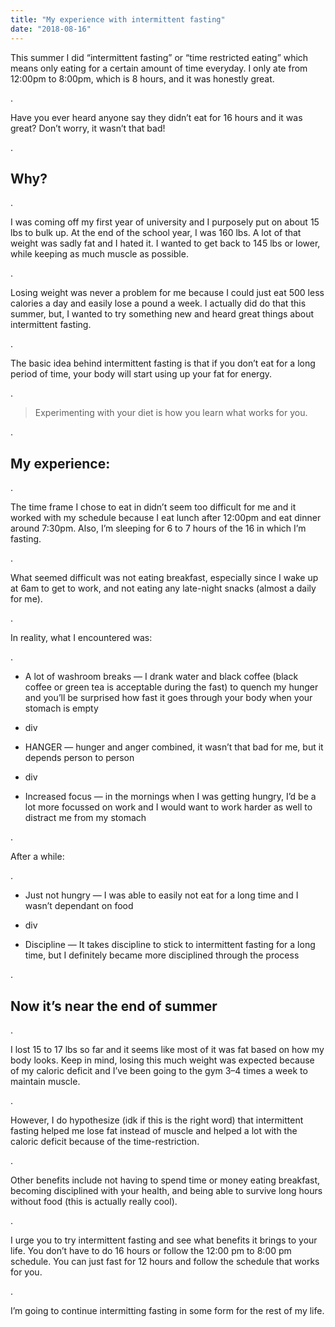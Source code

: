 ```yaml
---
title: "My experience with intermittent fasting"
date: "2018-08-16"
---
```


This summer I did “intermittent fasting” or “time restricted eating” which means only eating for a certain amount of time everyday. I only ate from 12:00pm to 8:00pm, which is 8 hours, and it was honestly great.

.

Have you ever heard anyone say they didn’t eat for 16 hours and it was great? Don’t worry, it wasn’t that bad!

.

## Why?

.

I was coming off my first year of university and I purposely put on about 15 lbs to bulk up. At the end of the school year, I was 160 lbs. A lot of that weight was sadly fat and I hated it. I wanted to get back to 145 lbs or lower, while keeping as much muscle as possible.

.

Losing weight was never a problem for me because I could just eat 500 less calories a day and easily lose a pound a week. I actually did do that this summer, but, I wanted to try something new and heard great things about intermittent fasting.

.

The basic idea behind intermittent fasting is that if you don’t eat for a long period of time, your body will start using up your fat for energy.

.

> Experimenting with your diet is how you learn what works for you.

.

## My experience:

.

The time frame I chose to eat in didn’t seem too difficult for me and it worked with my schedule because I eat lunch after 12:00pm and eat dinner around 7:30pm. Also, I’m sleeping for 6 to 7 hours of the 16 in which I’m fasting.

.

What seemed difficult was not eating breakfast, especially since I wake up at 6am to get to work, and not eating any late-night snacks (almost a daily for me).

.

In reality, what I encountered was:

.

- A lot of washroom breaks — I drank water and black coffee (black coffee or green tea is acceptable during the fast) to quench my hunger and you’ll be surprised how fast it goes through your body when your stomach is empty

- div

- HANGER — hunger and anger combined, it wasn’t that bad for me, but it depends person to person

- div

- Increased focus — in the mornings when I was getting hungry, I’d be a lot more focussed on work and I would want to work harder as well to distract me from my stomach

.

After a while:

.

- Just not hungry — I was able to easily not eat for a long time and I wasn’t dependant on food

- div

- Discipline — It takes discipline to stick to intermittent fasting for a long time, but I definitely became more disciplined through the process

.

## Now it’s near the end of summer

.

I lost 15 to 17 lbs so far and it seems like most of it was fat based on how my body looks. Keep in mind, losing this much weight was expected because of my caloric deficit and I’ve been going to the gym 3–4 times a week to maintain muscle.

.

However, I do hypothesize (idk if this is the right word) that intermittent fasting helped me lose fat instead of muscle and helped a lot with the caloric deficit because of the time-restriction.

.

Other benefits include not having to spend time or money eating breakfast, becoming disciplined with your health, and being able to survive long hours without food (this is actually really cool).

.

I urge you to try intermittent fasting and see what benefits it brings to your life. You don’t have to do 16 hours or follow the 12:00 pm to 8:00 pm schedule. You can just fast for 12 hours and follow the schedule that works for you.

.

I’m going to continue intermitting fasting in some form for the rest of my life.
